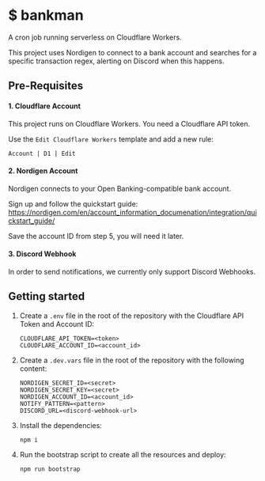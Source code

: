 # $ bankman

A cron job running serverless on Cloudflare Workers.

This project uses Nordigen to connect to a bank account and searches for a specific transaction regex, alerting on Discord when this happens.

## Pre-Requisites
#### 1. Cloudflare Account
This project runs on Cloudflare Workers. You need a Cloudflare API token.

Use the `Edit Cloudflare Workers` template and add a new rule:
```
Account | D1 | Edit
```

#### 2. Nordigen Account
Nordigen connects to your Open Banking-compatible bank account.

Sign up and follow the quickstart guide: https://nordigen.com/en/account_information_documenation/integration/quickstart_guide/

Save the account ID from step 5, you will need it later.

#### 3. Discord Webhook
In order to send notifications, we currently only support Discord Webhooks.

## Getting started

1. Create a `.env` file in the root of the repository with the Cloudflare API Token and Account ID:
    ```
    CLOUDFLARE_API_TOKEN=<token>
    CLOUDFLARE_ACCOUNT_ID=<account_id>
    ```

2. Create a `.dev.vars` file in the root of the repository with the following content:
    ```
    NORDIGEN_SECRET_ID=<secret>
    NORDIGEN_SECRET_KEY=<secret>
    NORDIGEN_ACCOUNT_ID=<account_id>
    NOTIFY_PATTERN=<pattern>
    DISCORD_URL=<discord-webhook-url>
    ```

3. Install the dependencies:
    ```shell
    npm i
    ```

4. Run the bootstrap script to create all the resources and deploy:
    ```shell
    npm run bootstrap
    ```
